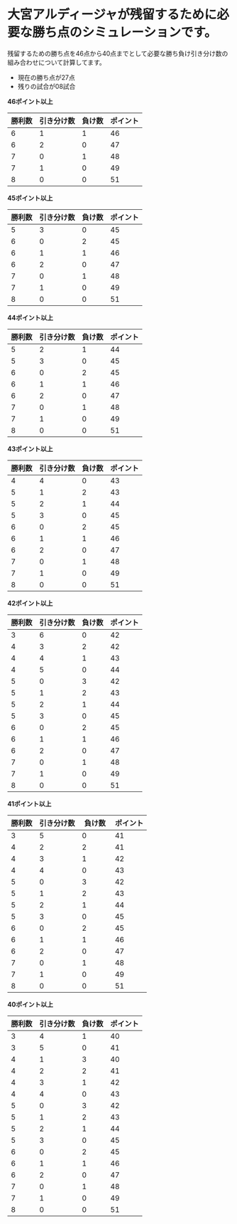 # 大宮アルディージャが残留するために必要な勝ち点のシミュレーションです。
残留するための勝ち点を46点から40点までとして必要な勝ち負け引き分け数の組み合わせについて計算してます。
- 現在の勝ち点が27点
- 残りの試合が08試合
 
**46ポイント以上**

| 勝利数 | 引き分け数 | 負け数 | ポイント |
|-------|-----------|-------|---------|
| 6     | 1         | 1     | 46      |
| 6     | 2         | 0     | 47      |
| 7     | 0         | 1     | 48      |
| 7     | 1         | 0     | 49      |
| 8     | 0         | 0     | 51      |

**45ポイント以上**

| 勝利数 | 引き分け数 | 負け数 | ポイント |
|-------|-----------|-------|---------|
| 5     | 3         | 0     | 45      |
| 6     | 0         | 2     | 45      |
| 6     | 1         | 1     | 46      |
| 6     | 2         | 0     | 47      |
| 7     | 0         | 1     | 48      |
| 7     | 1         | 0     | 49      |
| 8     | 0         | 0     | 51      |

**44ポイント以上**

| 勝利数 | 引き分け数 | 負け数 | ポイント |
|-------|-----------|-------|---------|
| 5     | 2         | 1     | 44      |
| 5     | 3         | 0     | 45      |
| 6     | 0         | 2     | 45      |
| 6     | 1         | 1     | 46      |
| 6     | 2         | 0     | 47      |
| 7     | 0         | 1     | 48      |
| 7     | 1         | 0     | 49      |
| 8     | 0         | 0     | 51      |

**43ポイント以上**

| 勝利数 | 引き分け数 | 負け数 | ポイント |
|-------|-----------|-------|---------|
| 4     | 4         | 0     | 43      |
| 5     | 1         | 2     | 43      |
| 5     | 2         | 1     | 44      |
| 5     | 3         | 0     | 45      |
| 6     | 0         | 2     | 45      |
| 6     | 1         | 1     | 46      |
| 6     | 2         | 0     | 47      |
| 7     | 0         | 1     | 48      |
| 7     | 1         | 0     | 49      |
| 8     | 0         | 0     | 51      |

**42ポイント以上**

| 勝利数 | 引き分け数 | 負け数 | ポイント |
|-------|-----------|-------|---------|
| 3     | 6         | 0     | 42      |
| 4     | 3         | 2     | 42      |
| 4     | 4         | 1     | 43      |
| 4     | 5         | 0     | 44      |
| 5     | 0         | 3     | 42      |
| 5     | 1         | 2     | 43      |
| 5     | 2         | 1     | 44      |
| 5     | 3         | 0     | 45      |
| 6     | 0         | 2     | 45      |
| 6     | 1         | 1     | 46      |
| 6     | 2         | 0     | 47      |
| 7     | 0         | 1     | 48      |
| 7     | 1         | 0     | 49      |
| 8     | 0         | 0     | 51      |

**41ポイント以上**

| 勝利数 | 引き分け数 | 負け数 | ポイント |
|-------|-----------|-------|---------|
| 3     | 5         | 0     | 41      |
| 4     | 2         | 2     | 41      |
| 4     | 3         | 1     | 42      |
| 4     | 4         | 0     | 43      |
| 5     | 0         | 3     | 42      |
| 5     | 1         | 2     | 43      |
| 5     | 2         | 1     | 44      |
| 5     | 3         | 0　　　| 45      |
| 6     | 0         | 2     | 45      |
| 6     | 1         | 1     | 46      |
| 6     | 2         | 0     | 47      |
| 7     | 0         | 1     | 48      |
| 7     | 1         | 0     | 49      |
| 8     | 0         | 0     | 51      |

**40ポイント以上**

| 勝利数 | 引き分け数 | 負け数 | ポイント |
|-------|-----------|-------|---------|
| 3     | 4         | 1     | 40      |
| 3     | 5         | 0     | 41      |
| 4     | 1         | 3     | 40      |
| 4     | 2         | 2     | 41      |
| 4     | 3         | 1     | 42      |
| 4     | 4         | 0     | 43      |
| 5     | 0         | 3     | 42      |
| 5     | 1         | 2     | 43      |
| 5     | 2         | 1     | 44      |
| 5     | 3         | 0     | 45      |
| 6     | 0         | 2     | 45      |
| 6     | 1         | 1     | 46      |
| 6     | 2         | 0     | 47      |
| 7     | 0         | 1     | 48      |
| 7     | 1         | 0     | 49      |
| 8     | 0         | 0     | 51      |
